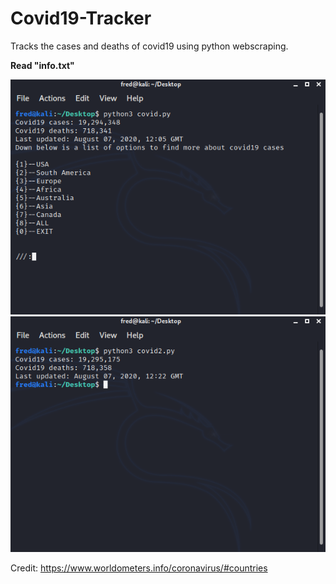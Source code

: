 # Covid19-Tracker
Tracks the cases and deaths of covid19 using python webscraping.

<b>Read "info.txt"</b>

<img src="image.png">
<img src="image2.png">

Credit: https://www.worldometers.info/coronavirus/#countries 
